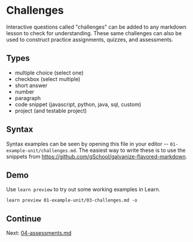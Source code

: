 # Challenges

Interactive questions called "challenges" can be added to any markdown lesson to check for understanding. These same challenges can also be used to construct practice assignments, quizzes, and assessments.

## Types

* multiple choice (select one)
* checkbox (select multiple)
* short answer
* number
* paragraph
* code snippet (javascript, python, java, sql, custom)
* project (and testable project)

## Syntax

Syntax examples can be seen by opening this file in your editor -- `01-example-unit/challenges.md`. The easiest way to write these is to use the snippets from https://github.com/gSchool/galvanize-flavored-markdown.

## Demo

Use `learn preview` to try out some working examples in Learn.

```
learn preview 01-example-unit/03-challenges.md -o
```

## Continue

Next: [04-assessments.md](04-assessments.md)

